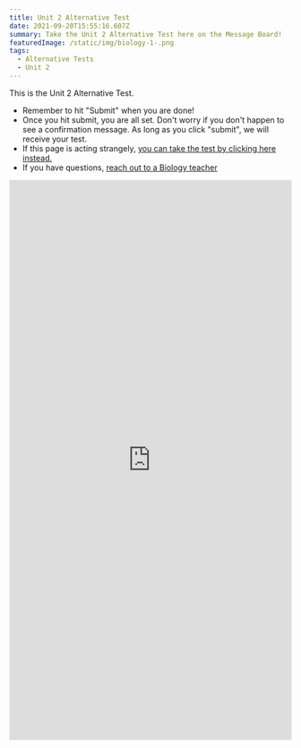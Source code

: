 ```yaml
---
title: Unit 2 Alternative Test
date: 2021-09-20T15:55:16.607Z
summary: Take the Unit 2 Alternative Test here on the Message Board!
featuredImage: /static/img/biology-1-.png
tags:
  - Alternative Tests
  - Unit 2
---
```


This is the Unit 2 Alternative Test.

- Remember to hit "Submit" when you are done!
- Once you hit submit, you are all set. Don't worry if you don't happen to see a confirmation message. As long as you click "submit", we will receive your test.
- If this page is acting strangely, [you can take the test by clicking here instead.](https://docs.google.com/forms/d/e/1FAIpQLScvK1k533tRdj-2eWJ7P1euYxh1zhLc-pmNxrGfhekj62wfdA/viewform?usp=sf_link)
- If you have questions, [reach out to a Biology teacher](/contact)

<iframe src="https://docs.google.com/forms/d/e/1FAIpQLScvK1k533tRdj-2eWJ7P1euYxh1zhLc-pmNxrGfhekj62wfdA/viewform?embedded=true" width="100%" height="1000px" frameborder="0" marginheight="0" marginwidth="0">Loading…</iframe>

